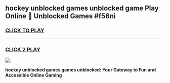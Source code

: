 
## hockey unblocked games unblocked game Play Online 👋 Unblocked Games #f56ni
<h3>
<a href="https://premium.freeplayer.one?title=hockey_unblocked_games&ref=21F">CLICK TO PLAY</a></h3>
<hr>

<h3>
<a href="https://premium.freeplayer.one?title=hockey_unblocked_games&ref=21F">CLICK 2 PLAY</a>
  
</h3>

<a href="https://premium.freeplayer.one?title=hockey_unblocked_games&ref=21F/"><img src="https://clearcache.store/games.png"></a>


**hockey unblocked games games unblocked: Your Gateway to Fun and Accessible Online Gaming**
